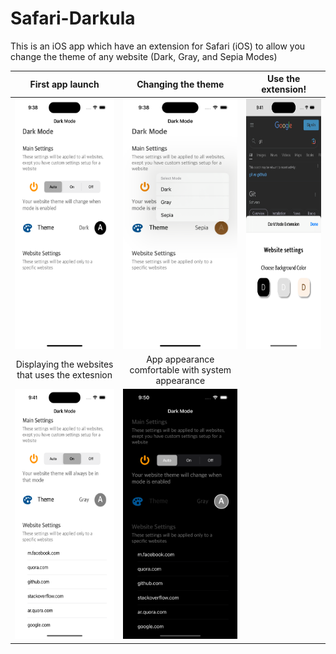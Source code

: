 # Safari-Darkula
This is an iOS app which have an extension for Safari (iOS) to allow you change the theme of any website (Dark, Gray, and Sepia Modes)

First app launch                                       | Changing the theme                                     | Use the extension!
:-----------------------------------------------------:|:------------------------------------------------------:|:----------------------------------------------------------------:
<img alt="Image 1" src="images/1.png" width="200" height="400" /> | <img alt="Image 2" src="images/2.png" width="200" height="400" /> | <img alt="Image 3" src="images/3.png" width="200" height="400" />
Displaying the websites that uses the extesnion                   | App appearance comfortable with system appearance
<img alt="Image 4" src="images/4.png" width="200" height="400" /> | <img alt="Image 5" src="images/5.png" width="200" height="400" />
